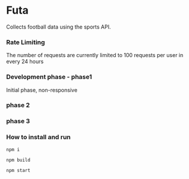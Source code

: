 # Futa
Collects football data using the sports API.

### Rate Limiting 
The number of requests are currently limited to 100 requests per user in every 24 hours 

### Development phase - phase1
Initial phase, non-responsive 

### phase 2
### phase 3

### How to install and run
```
npm i
```
```
npm build 
```
```
npm start
```

